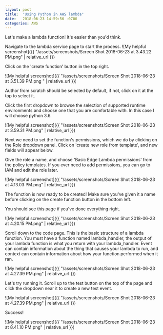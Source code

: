 ```yaml
---
layout: post
title:  "Using Python in AWS lambda"
date:   2018-06-23 14:59:56 -0700
categories: AWS
---
```

Let's make a lambda function! It's easier than you'd think. 

Navigate to the lambda service page to start the process.
![My helpful screenshot]({{ "/assets/screenshots/Screen Shot 2018-06-23 at 3.43.22 PM.png" | relative_url }})

Click on the 'create function' button in the top right.

![My helpful screenshot]({{ "/assets/screenshots/Screen Shot 2018-06-23 at 3.51.39 PM.png
" | relative_url }})

Author from scratch should be selected by default, if not, click on it at the top to select it.

Click the first dropdown to browse the selection of supported runtime environments and choose one that you are comfortable with. In this case I will choose python 3.6. 

![My helpful screenshot]({{ "/assets/screenshots/Screen Shot 2018-06-23 at 3.59.31 PM.png" | relative_url }})

Next we need to set the function's permissions, which we do by clicking on the Role dropdown panel. Click on 'create new role from template', and new fields will appear below.

Give the role a name, and choose 'Basic Edge Lambda permissions' from the policy templates. If you ever need to add permissions, you can go to IAM and edit the role later. 

![My helpful screenshot]({{ "/assets/screenshots/Screen Shot 2018-06-23 at 4.13.03 PM.png" | relative_url }})

The function is now ready to be created! Make sure you've given it a name before clicking on the create function button in the bottom left. 

You should see this page if you've done everything right.

![My helpful screenshot]({{ "/assets/screenshots/Screen Shot 2018-06-23 at 4.20.15 PM.png" | relative_url }})

Scroll down to the code page. This is the basic structure of a lambda function. You must have a function named lambda_handler, the output of your lambda function is what you return with your lambda_handler. Event can contain information about the thing that causes your lambda to run, and context can contain information about how your function performed when it ran. 

![My helpful screenshot]({{ "/assets/screenshots/Screen Shot 2018-06-23 at 4.27.39 PM.png" | relative_url }})

Let's try running it. 
Scroll up to the test button on the top of the page and click the dropdown near it to create a new test event.

![My helpful screenshot]({{ "/assets/screenshots/Screen Shot 2018-06-23 at 4.27.39 PM.png" | relative_url }})

Success! 

![My helpful screenshot]({{ "/assets/screenshots/Screen Shot 2018-06-23 at 8.41.10 PM.png" | relative_url }})

[jekyll-docs]: https://jekyllrb.com/docs/home
[jekyll-gh]:   https://github.com/jekyll/jekyll
[jekyll-talk]: https://talk.jekyllrb.com/

